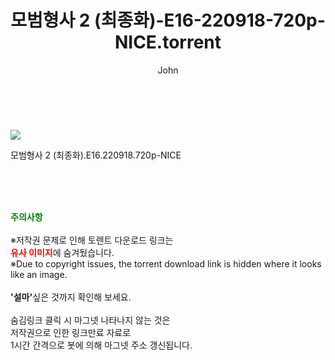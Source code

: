 ﻿---
layout: post
title:  "    모범형사 2 (최종화)-E16-220918-720p-NICE.torrent"
author: John
categories: [ 드라마 ]
tags: [  ]
image: https://torrentrj54.com/uploadfile/full/1a02d2c384a2f6bb84a655bb2c3f09609c258b12.jpg 
description: "    모범형사 2 (최종화)-E16-220918-720p-NICE torrent 정보 공유"
toc: true
toc_sticky: true
---

<br>
<p><img src="https://torrentrj54.com/uploadfile/full/1a02d2c384a2f6bb84a655bb2c3f09609c258b12.jpg"/></p>
 모범형사 2 (최종화).E16.220918.720p-NICE  
    
<br><br><br>
<p data-ke-size="size16"><b><span style="color: green;">주의사항</span></b><br /><br />※저작권 문제로 인해 토렌트 다운로드 링크는<br /><b><span style="color: red;">유사 이미지</span></b>에 숨겨뒀습니다.<br />※Due to copyright issues, the torrent download link is hidden where it looks like an image.<br /><br /><b>'설마'</b>싶은 것까지 확인해 보세요.<br /><br />숨김링크 클릭 시 마그넷 나타나지 않는 것은<br />저작권으로 인한 링크만료 자료로<br />1시간 간격으로 봇에 의해 마그넷 주소 갱신됩니다.</p>

